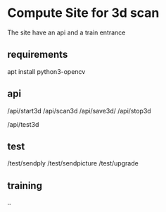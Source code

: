 # Compute Site for 3d scan

The site have an api and a train entrance
## requirements

apt install python3-opencv

## api

/api/start3d
/api/scan3d
/api/save3d/
/api/stop3d

/api/test3d

## test

/test/sendply
/test/sendpicture
/test/upgrade

## training

..
